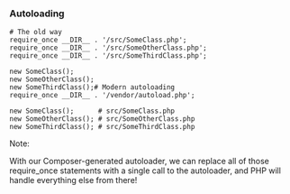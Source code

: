### Autoloading

<pre class="fragment-replacement hljs lang-php"><code class="fragment fade-out" data-fragment-index="0"># The old way
require_once __DIR__ . '/src/SomeClass.php';
require_once __DIR__ . '/src/SomeOtherClass.php';
require_once __DIR__ . '/src/SomeThirdClass.php';

new SomeClass();
new SomeOtherClass();
new SomeThirdClass();</code><code class="fragment fade-in" data-fragment-index="0"># Modern autoloading
require_once __DIR__ . '/vendor/autoload.php';

new SomeClass();      # src/SomeClass.php
new SomeOtherClass(); # src/SomeOtherClass.php
new SomeThirdClass(); # src/SomeThirdClass.php</code></pre>

Note:

With our Composer-generated autoloader, we can replace all of those require_once statements with a single call to the autoloader, and PHP will handle everything else from there!
